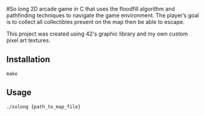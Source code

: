 #So long
2D arcade game in C that uses the floodfill algorithm and pathfinding techniques to navigate the game environment.
The player’s goal is to collect all collectibles present on the map then be able to escape.

This project was created using 42's graphic library and my own custom pixel art textures.
## Installation
```
make
```

## Usage
```
./solong {path_to_map_file}
```

